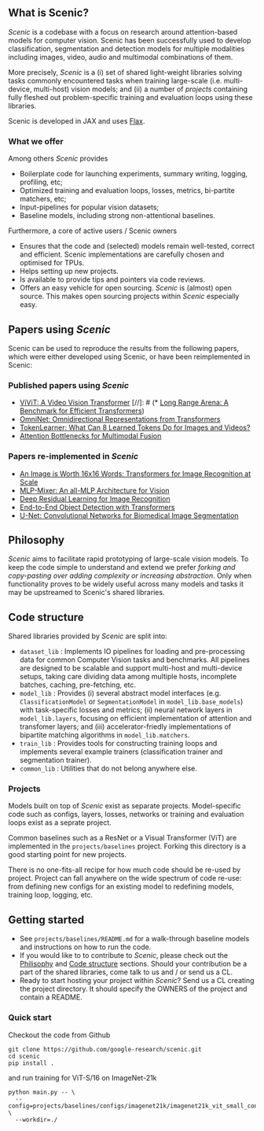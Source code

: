 ## What is **Scenic**?

*Scenic* is a codebase with a focus on research around attention-based models
for computer vision. Scenic has been successfully used to develop
classification, segmentation and detection models for multiple modalities
including images, video, audio and multimodal combinations of them.

More precisely, *Scenic* is a (i) set of shared light-weight libraries solving
tasks commonly encountered tasks when training large-scale (i.e. multi-device,
multi-host) vision models; and (ii) a number of *projects* containing fully
fleshed out problem-specific training and evaluation loops using these
libraries.

Scenic is developed in JAX and uses
[Flax](https://github.com/google/flax).

### What we offer
Among others *Scenic* provides

* Boilerplate code for launching experiments, summary writing, logging,
  profiling, etc;
* Optimized training and evaluation loops, losses, metrics, bi-partite matchers,
  etc;
* Input-pipelines for popular vision datasets;
* Baseline models, including strong non-attentional baselines.

Furthermore, a core of active users / Scenic owners

* Ensures that the code and (selected) models remain well-tested, correct and
  efficient. Scenic implementations are carefully chosen and optimised for TPUs.
* Helps setting up new projects.
* Is available to provide tips and pointers via code reviews.
* Offers an easy vehicle for open sourcing. *Scenic* is (almost) open source.
  This makes open sourcing projects within *Scenic* especially easy.


## Papers using *Scenic*
Scenic can be used to reproduce the results from the following papers, which
were either developed using Scenic, or have been reimplemented in Scenic:


### Published papers using *Scenic*
* [ViViT: A Video Vision Transformer](https://arxiv.org/abs/2103.15691)
[//]: # (* [Long Range Arena: A Benchmark for Efficient Transformers](https://arxiv.org/pdf/2011.04006.pdf))
* [OmniNet: Omnidirectional Representations from Transformers](https://arxiv.org/abs/2103.01075)
* [TokenLearner: What Can 8 Learned Tokens Do for Images and Videos?](https://arxiv.org/abs/2106.11297)
* [Attention Bottlenecks for Multimodal Fusion](https://arxiv.org/abs/2107.00135)


### Papers re-implemented in *Scenic*
* [An Image is Worth 16x16 Words: Transformers for Image Recognition at Scale](https://arxiv.org/abs/2010.11929)
* [MLP-Mixer: An all-MLP Architecture for Vision](https://arxiv.org/abs/2105.01601)
* [Deep Residual Learning for Image Recognition](https://arxiv.org/abs/1512.03385)
* [End-to-End Object Detection with Transformers](https://arxiv.org/abs/2005.12872)
* [U-Net: Convolutional Networks for Biomedical Image Segmentation](https://arxiv.org/abs/1505.04597)


<a name="philosophy"></a>
## Philosophy
*Scenic* aims to facilitate rapid prototyping of large-scale vision models. To
keep the code simple to understand and extend we prefer *forking and
copy-pasting over adding complexity or increasing abstraction*. Only when
functionality proves to be widely useful across many models and tasks it may be
upstreamed to Scenic's shared libraries.


<a name="code_structure"></a>
## Code structure
Shared libraries provided by *Scenic*  are split into:

* `dataset_lib` : Implements IO pipelines for loading and pre-processing data
  for common Computer Vision tasks and benchmarks. All pipelines are designed to
  be scalable and support multi-host and multi-device setups, taking care
  dividing data among multiple hosts, incomplete batches, caching, pre-fetching,
  etc.
* `model_lib` : Provides (i) several abstract model interfaces (e.g.
  `ClassificationModel` or `SegmentationModel` in `model_lib.base_models`) with
  task-specific losses and metrics; (ii) neural network layers in
  `model_lib.layers`, focusing on efficient implementation of attention and
  transfomer layers; and (iii) accelerator-friedly implementations of bipartite
  matching algorithms in `model_lib.matchers`.
* `train_lib` : Provides tools for constructing training loops and implements
  several example trainers (classification trainer and segmentation trainer).
* `common_lib` : Utilities that do not belong anywhere else.


### Projects
Models built on top of *Scenic* exist as separate projects. Model-specific code
such as configs, layers, losses, networks or training and evaluation loops exist
as a seprate project.

Common baselines such as a ResNet or a Visual Transformer (ViT) are implemented
in the `projects/baselines` project. Forking this directory is a good starting
point for new projects.

There is no one-fits-all recipe for how much code should be re-used by project.
Project can fall anywhere on the wide spectrum of code re-use: from defining new
configs for an existing model to redefining models, training loop, logging, etc.


## Getting started
* See `projects/baselines/README.md` for a walk-through baseline models and
  instructions on how to run the code.
* If you would like to to contribute to *Scenic*, please check out the
  [Philisophy](#philosophy) and [Code structure](#code_structure) sections.
  Should your contribution be a part of the shared libraries, come talk to us
  and / or send us a CL.
* Ready to start hosting your project within *Scenic*? Send us a CL creating the
  project directory. It should specify the OWNERS of the project and contain a
  README.


### Quick start
Checkout the code from Github

```
git clone https://github.com/google-research/scenic.git
cd scenic
pip install .
```

and run training for ViT-S/16 on ImageNet-21k

```
python main.py -- \
  --config=projects/baselines/configs/imagenet21k/imagenet21k_vit_small_config.py \
  --workdir=./
```

